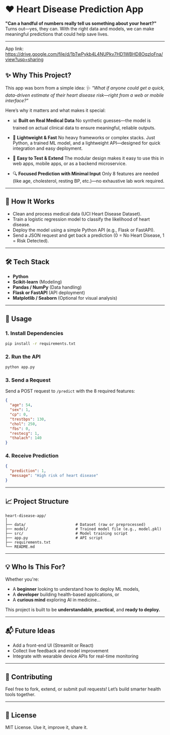 # ❤️ Heart Disease Prediction App

**"Can a handful of numbers really tell us something about your heart?"**
Turns out—yes, they can. With the right data and models, we can make meaningful predictions that could help save lives.

---

App link: https://drive.google.com/file/d/1bTwPykb4L4NUPkv7HD1WBHD8OqzloFna/view?usp=sharing

## ✨ Why This Project?

This app was born from a simple idea:
🩺 *"What if anyone could get a quick, data-driven estimate of their heart disease risk—right from a web or mobile interface?"*

Here’s why it matters and what makes it special:

* 📊 **Built on Real Medical Data**
  No synthetic guesses—the model is trained on actual clinical data to ensure meaningful, reliable outputs.

* 🚀 **Lightweight & Fast**
  No heavy frameworks or complex stacks. Just Python, a trained ML model, and a lightweight API—designed for quick integration and easy deployment.

* 🧪 **Easy to Test & Extend**
  The modular design makes it easy to use this in web apps, mobile apps, or as a backend microservice.

* 🔍 **Focused Prediction with Minimal Input**
  Only 8 features are needed (like age, cholesterol, resting BP, etc.)—no exhaustive lab work required.

---

## 🧠 How It Works

* Clean and process medical data (UCI Heart Disease Dataset).
* Train a logistic regression model to classify the likelihood of heart disease.
* Deploy the model using a simple Python API (e.g., Flask or FastAPI).
* Send a JSON request and get back a prediction (0 = No Heart Disease, 1 = Risk Detected).

---

## 🛠️ Tech Stack

* **Python**
* **Scikit-learn** (Modeling)
* **Pandas / NumPy** (Data handling)
* **Flask or FastAPI** (API deployment)
* **Matplotlib / Seaborn** (Optional for visual analysis)

---

## 🚀 Usage

### 1. Install Dependencies

```bash
pip install -r requirements.txt
```

### 2. Run the API

```bash
python app.py
```

### 3. Send a Request

Send a POST request to `/predict` with the 8 required features:

```json
{
  "age": 54,
  "sex": 1,
  "cp": 0,
  "trestbps": 130,
  "chol": 250,
  "fbs": 0,
  "restecg": 1,
  "thalach": 140
}
```

### 4. Receive Prediction

```json
{
  "prediction": 1,
  "message": "High risk of heart disease"
}
```

---

## 📈 Project Structure

```
heart-disease-app/
│
├── data/                      # Dataset (raw or preprocessed)
├── model/                     # Trained model file (e.g., model.pkl)
├── src/                       # Model training script
├── app.py                     # API script
├── requirements.txt
└── README.md
```

---

## 💡 Who Is This For?

Whether you're:

* A **beginner** looking to understand how to deploy ML models,
* A **developer** building health-based applications, or
* A **curious mind** exploring AI in medicine...

This project is built to be **understandable**, **practical**, and **ready to deploy.**

---

## 📬 Future Ideas

* Add a front-end UI (Streamlit or React)
* Collect live feedback and model improvement
* Integrate with wearable device APIs for real-time monitoring

---

## 🤝 Contributing

Feel free to fork, extend, or submit pull requests! Let’s build smarter health tools together.

---

## 📜 License

MIT License. Use it, improve it, share it.

